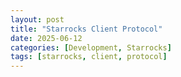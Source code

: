 ```yaml
---
layout: post
title: "Starrocks Client Protocol"
date: 2025-06-12
categories: [Development, Starrocks]
tags: [starrocks, client, protocol]
---
```

